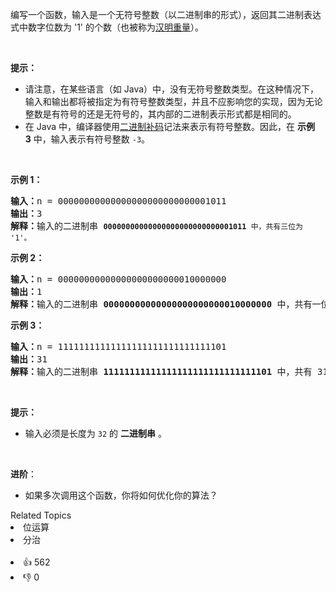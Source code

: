 <p>编写一个函数，输入是一个无符号整数（以二进制串的形式），返回其二进制表达式中数字位数为 '1' 的个数（也被称为<a href="https://baike.baidu.com/item/%E6%B1%89%E6%98%8E%E9%87%8D%E9%87%8F" target="_blank">汉明重量</a>）。</p>

<p>&nbsp;</p>

<p><strong>提示：</strong></p>

<ul> 
 <li>请注意，在某些语言（如 Java）中，没有无符号整数类型。在这种情况下，输入和输出都将被指定为有符号整数类型，并且不应影响您的实现，因为无论整数是有符号的还是无符号的，其内部的二进制表示形式都是相同的。</li> 
 <li>在 Java 中，编译器使用<a href="https://baike.baidu.com/item/二进制补码/5295284" target="_blank">二进制补码</a>记法来表示有符号整数。因此，在&nbsp;<strong>示例 3</strong>&nbsp;中，输入表示有符号整数 <code>-3</code>。</li> 
</ul>

<p>&nbsp;</p>

<p><strong>示例 1：</strong></p>

<pre>
<strong>输入：</strong>n = 00000000000000000000000000001011
<strong>输出：</strong>3
<strong>解释：</strong>输入的二进制串 <span><code><strong>00000000000000000000000000001011</strong>&nbsp;中，共有三位为 '1'。</code></span>
</pre>

<p><strong>示例 2：</strong></p>

<pre>
<strong>输入：</strong>n = 00000000000000000000000010000000
<strong>输出：</strong>1
<strong>解释：</strong>输入的二进制串 <strong>00000000000000000000000010000000</strong>&nbsp;中，共有一位为 '1'。
</pre>

<p><strong>示例 3：</strong></p>

<pre>
<strong>输入：</strong>n = 11111111111111111111111111111101
<strong>输出：</strong>31
<strong>解释：</strong>输入的二进制串 <strong>11111111111111111111111111111101</strong> 中，共有 31 位为 '1'。</pre>

<p>&nbsp;</p>

<p><strong>提示：</strong></p>

<ul> 
 <li>输入必须是长度为 <code>32</code> 的 <strong>二进制串</strong> 。</li> 
</ul>

<ul> 
</ul>

<p>&nbsp;</p>

<p><strong>进阶</strong>：</p>

<ul> 
 <li>如果多次调用这个函数，你将如何优化你的算法？</li> 
</ul>

<div><div>Related Topics</div><div><li>位运算</li><li>分治</li></div></div><br><div><li>👍 562</li><li>👎 0</li></div>